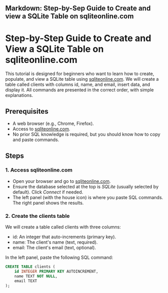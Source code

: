 ## Markdown: Step-by-Sep Guide to Create and view a SQLite Table on sqliteonline.com

# Step-by-Step Guide to Create and View a SQLite Table on sqliteonline.com

This tutorial is designed for beginners who want to learn how to create, populate, and view a SQLite table using [sqliteonline.com](https://sqliteonline.com/). We will create a table called clients with columns id, name, and email, insert data, and display it. All commands are presented in the correct order, with simple explanations.

## Prerequisites
- A web browser (e.g., Chrome, Firefox).
- Access to [sqliteonline.com](https://sqliteonline.com/).
- No prior SQL knowledge is required, but you should know how to copy and paste commands.

## Steps

### 1. Access sqliteonline.com
- Open your browser and go to [sqliteonline.com](https://sqliteonline.com/).
- Ensure the database selected at the top is *SQLite* (usually selected by default). Click *Connect* if needed.
- The left panel (with the house icon) is where you paste SQL commands. The right panel shows the results.

### 2. Create the clients table
We will create a table called clients with three columns:
- id: An integer that auto-increments (primary key).
- name: The client's name (text, required).
- email: The client's email (text, optional).

In the left panel, paste the following SQL command:

```sql
CREATE TABLE clients (
    id INTEGER PRIMARY KEY AUTOINCREMENT,
    name TEXT NOT NULL,
    email TEXT
);
